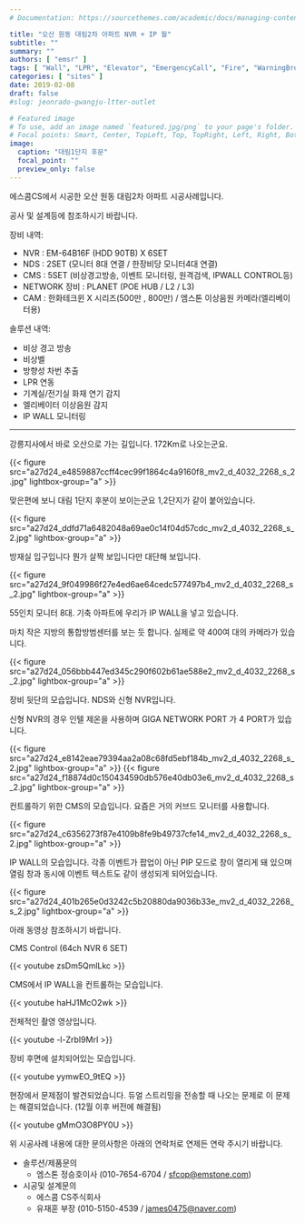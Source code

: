 ```yaml
---
# Documentation: https://sourcethemes.com/academic/docs/managing-content/

title: "오산 원동 대림2차 아파트 NVR + IP 월"
subtitle: ""
summary: ""
authors: [ "emsr" ]
tags: [ "Wall", "LPR", "Elevator", "EmergencyCall", "Fire", "WarningBroadcast" ]
categories: [ "sites" ]
date: 2019-02-08
draft: false
#slug: jeonrado-gwangju-ltter-outlet

# Featured image
# To use, add an image named `featured.jpg/png` to your page's folder.
# Focal points: Smart, Center, TopLeft, Top, TopRight, Left, Right, BottomLeft, Bottom, BottomRight.
image:
  caption: "대림1단지 후문"
  focal_point: ""
  preview_only: false
---
```


에스콤CS에서 시공한 오산 원동 대림2차 아파트 시공사례입니다.

공사 및 설계등에 참조하시기 바랍니다.

장비 내역:

- NVR : EM-64B16F (HDD 90TB) X 6SET
- NDS : 2SET (모니터 8대 연결 / 한장비당 모니터4대 연결)
- CMS : 5SET (비상경고방송, 이벤트 모니터링, 원격검색, IPWALL CONTROL등)
- NETWORK 장비 : PLANET (POE HUB / L2 / L3)
- CAM : 한화테크윈 X 시리즈(500만 , 800만) / 엠스톤 이상음원 카메라(엘리베이터용)

솔루션 내역:

- 비상 경고 방송
- 비상벨
- 방향성 차번 추출
- LPR 연동
- 기계실/전기실 화재 연기 감지
- 엘리베이터 이상음원 감지
- IP WALL 모니터링

---

강릉지사에서 바로 오산으로 가는 길입니다. 172Km로 나오는군요.

{{< figure src="a27d24_e4859887ccff4cec99f1864c4a9160f8_mv2_d_4032_2268_s_2.jpg"
           lightbox-group="a" >}}

맞은편에 보니 대림 1단지 후분이 보이는군요 1,2단지가 같이 붙어있습니다.

{{< figure src="a27d24_ddfd71a6482048a69ae0c14f04d57cdc_mv2_d_4032_2268_s_2.jpg"
           lightbox-group="a" >}}

방재실 입구입니다 뭔가 살짝 보입니다만 대단해 보입니다.

{{< figure src="a27d24_9f049986f27e4ed6ae64cedc577497b4_mv2_d_4032_2268_s_2.jpg"
           lightbox-group="a" >}}

55인치 모니터 8대. 기축 아파트에 우리가 IP WALL을 넣고 있습니다.

마치 작은 지방의 통합방범센터를 보는 듯 합니다. 실제로 약 400여 대의 카메라가 있습니다.

{{< figure src="a27d24_056bbb447ed345c290f602b61ae588e2_mv2_d_4032_2268_s_2.jpg"
           lightbox-group="a" >}}

장비 뒷단의 모습입니다. NDS와 신형 NVR입니다.

신형 NVR의 경우 인텔 제온을 사용하며 GIGA NETWORK PORT 가 4 PORT가 있습니다.

{{< figure src="a27d24_e8142eae79394aa2a08c68fd5ebf184b_mv2_d_4032_2268_s_2.jpg"
           lightbox-group="a" >}}
{{< figure src="a27d24_f18874d0c150434590db576e40db03e6_mv2_d_4032_2268_s_2.jpg"
           lightbox-group="a" >}}

컨트롤하기 위한 CMS의 모습입니다. 요즘은 거의 커브드 모니터를 사용합니다.

{{< figure src="a27d24_c6356273f87e4109b8fe9b49737cfe14_mv2_d_4032_2268_s_2.jpg"
           lightbox-group="a" >}}

IP WALL의 모습입니다. 각종 이벤트가 팝업이 아닌 PIP 모드로 창이 열리게 돼 있으며 열림 창과 동시에 이벤트 텍스트도 같이 생성되게 되어있습니다.

{{< figure src="a27d24_401b265e0d3242c5b20880da9036b33e_mv2_d_4032_2268_s_2.jpg"
           lightbox-group="a" >}}

아래 동영상 참조하시기 바랍니다.

CMS Control (64ch NVR 6 SET)

{{< youtube zsDm5QmlLkc >}}
&nbsp;

CMS에서 IP WALL을 컨트롤하는 모습입니다.

{{< youtube haHJ1McO2wk >}}
&nbsp;

전체적인 촬영 영상입니다.

{{< youtube -l-ZrbI9MrI >}}
&nbsp;

장비 후면에 설치되어있는 모습입니다.

{{< youtube yymwEO_9tEQ >}}
&nbsp;

현장에서 문제점이 발견되었습니다. 듀얼 스트리밍을 전송할 때 나오는 문제로 이 문제는 해결되었습니다. (12월 이후 버전에 해결됨)

{{< youtube gMmO3O8PY0U >}}
&nbsp;

위 시공사례 내용에 대한 문의사항은 아래의 연락처로 연제든 연락 주시기 바랍니다.

- 솔루션/제품문의
  - 엠스톤 정승호이사 (010-7654-6704 / sfcop@emstone.com)
- 시공및 설계문의
  - 에스콤 CS주식회사
  - 유재훈 부장 (010-5150-4539 / james0475@naver.com)
